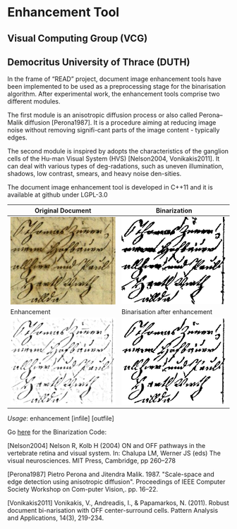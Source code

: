 # Enhancement Tool

## Visual Computing Group (VCG) 
## Democritus University of Thrace (DUTH)


In the frame of “READ” project, document image enhancement tools have been implemented to be used as a preprocessing stage for the binarisation algorithm. After experimental work, the enhancement tools comprise two different modules. 

The first module is an anisotropic diffusion process or also called Perona–Malik diffusion [Perona1987].  It is a procedure aiming at reducing image noise without removing signifi-cant parts of the image content - typically edges.

The second module is inspired by adopts the characteristics of the ganglion cells of the Hu-man Visual System (HVS) [Nelson2004, Vonikakis2011]. It can deal with various types of deg-radations, such as uneven illumination, shadows, low contrast, smears, and heavy noise den-sities. 

The document image enhancement tool is developed in C++11 and it is available at github under LGPL-3.0


Original Document | Binarization
-------------------------------|--------------------------
![Original Document](doc1.jpg) | ![Binarization](doc2.png)
Enhancement | Binarisation after enhancement
![Enhancement](doc3.png) | ![Binarization after enhancement](doc4.png)

*Usage*: enhancement [infile] [outfile]

Go [here](https://github.com/Transkribus/VCG-DUTH-ImageBinarisationTool) for the Binarization Code:  


[Nelson2004] Nelson R, Kolb H (2004) ON and OFF pathways in the vertebrate retina and visual system. In: Chalupa LM, Werner JS (eds) The visual neurosciences. MIT Press, Cambridge, pp 260–278

[Perona1987] Pietro Perona and Jitendra Malik. 1987. "Scale-space and edge detection using anisotropic diffusion". Proceedings of IEEE Computer Society Workshop on Com-puter Vision,. pp. 16–22.

[Vonikakis2011] Vonikakis, V., Andreadis, I., & Papamarkos, N. (2011). Robust document bi-narisation with OFF center-surround cells. Pattern Analysis and Applications, 14(3), 219-234.


